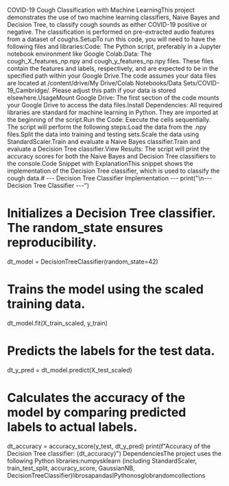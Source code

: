 COVID-19 Cough Classification with Machine LearningThis project demonstrates the use of two machine learning classifiers, Naive Bayes and Decision Tree, to classify cough sounds as either COVID-19 positive or negative. The classification is performed on pre-extracted audio features from a dataset of coughs.SetupTo run this code, you will need to have the following files and libraries:Code: The Python script, preferably in a Jupyter notebook environment like Google Colab.Data: The cough_X_features_np.npy and cough_y_features_np.npy files. These files contain the features and labels, respectively, and are expected to be in the specified path within your Google Drive.The code assumes your data files are located at /content/drive/My Drive/Colab Notebooks/Data Sets/COVID-19_Cambridge/. Please adjust this path if your data is stored elsewhere.UsageMount Google Drive: The first section of the code mounts your Google Drive to access the data files.Install Dependencies: All required libraries are standard for machine learning in Python. They are imported at the beginning of the script.Run the Code: Execute the cells sequentially. The script will perform the following steps:Load the data from the .npy files.Split the data into training and testing sets.Scale the data using StandardScaler.Train and evaluate a Naive Bayes classifier.Train and evaluate a Decision Tree classifier.View Results: The script will print the accuracy scores for both the Naive Bayes and Decision Tree classifiers to the console.Code Snippet with ExplanationThis snippet shows the implementation of the Decision Tree classifier, which is used to classify the cough data.# --- Decision Tree Classifier Implementation ---
print("\n--- Decision Tree Classifier ---")
# Initializes a Decision Tree classifier. The random_state ensures reproducibility.
dt_model = DecisionTreeClassifier(random_state=42)
# Trains the model using the scaled training data.
dt_model.fit(X_train_scaled, y_train)
# Predicts the labels for the test data.
dt_y_pred = dt_model.predict(X_test_scaled)
# Calculates the accuracy of the model by comparing predicted labels to actual labels.
dt_accuracy = accuracy_score(y_test, dt_y_pred)
print(f"Accuracy of the Decision Tree classifier: {dt_accuracy}")
DependenciesThe project uses the following Python libraries:numpysklearn (including StandardScaler, train_test_split, accuracy_score, GaussianNB, DecisionTreeClassifier)librosapandasIPythonosglobrandomcollections
